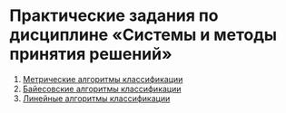 # Практические задания по дисциплине «Системы и методы принятия решений»

1. [Метрические	алгоритмы	классификации](https://github.com/aisel01/machine-learning/tree/master/metric)
2. [Байесовские	алгоритмы	классификации]()
3. [Линейные	алгоритмы	классификации]()
